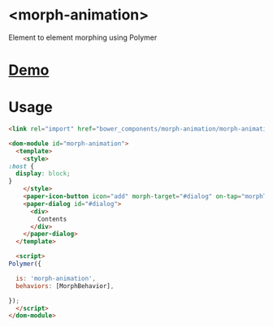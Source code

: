# \<morph-animation\>

Element to element morphing using Polymer

# [Demo](https://aruntk.github.io/morph-animation/components/morph-animation/)

# Usage

```html
<link rel="import" href="bower_components/morph-animation/morph-animation.html">

<dom-module id="morph-animation">
  <template>
    <style>
:host {
  display: block;
}
    </style>
    <paper-icon-button icon="add" morph-target="#dialog" on-tap="morphThis"></paper-icon-button>
    <paper-dialog id="#dialog">
      <div>
        Contents
      </div>
    </paper-dialog>
  </template>

  <script>
Polymer({

  is: 'morph-animation',
  behaviors: [MorphBehavior],

});
  </script>
</dom-module>
```
